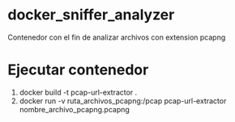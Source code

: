 # docker_sniffer_analyzer
Contenedor con el fin de analizar archivos con extension pcapng

# Ejecutar contenedor
1. docker build -t pcap-url-extractor .
2. docker run -v ruta_archivos_pcapng:/pcap pcap-url-extractor nombre_archivo_pcapng.pcapng
